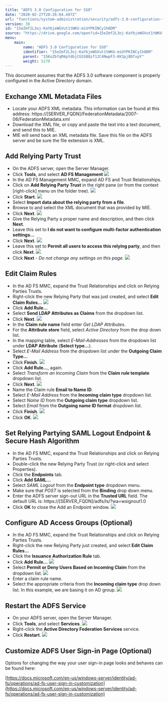 ```yaml
---
title: "ADFS 3.0 Configuration for SSO"
date: "2020-02-27T20:26:04.497Z"
url: "functions/system-administration/security/adfs-3.0-configuration-for-sso.html"
version: 38
id: "15eZmf2L3oj-KaYbjeWGVut1tWKU-miUYPKINCy1h8DM"
source: "https://drive.google.com/open?id=15eZmf2L3oj-KaYbjeWGVut1tWKU-miUYPKINCy1h8DM"
menu:
    main:
        name: "ADFS 3.0 Configuration for SSO"
        identifier: "15eZmf2L3oj-KaYbjeWGVut1tWKU-miUYPKINCy1h8DM"
        parent: "15KoZbfqM4pYdbjCGSSBQzf1JC4NwpF3-KK3pjBDfxpY"
        weight: 5270
---
```

This document assumes that the ADFS 3.0 software component is properly configured in the Active Directory domain.

## Exchange XML Metadata Files

* Locate your ADFS XML metadata. This information can be found at this address: https://[SERVER_FQDN]/FederationMetadata/2007-06/FederationMetadata.xml
* Download the XML file, or copy and paste the text into a text document, and send this to MIE.
* MIE will send back an XML metadata file. Save this file on the ADFS server and be sure the file extension is XML.

## Add Relying Party Trust

* On the ADFS server, open the Server Manager.
* Click <strong>Tools</strong>, and select <strong>AD FS Management</strong>    ![](adfs-3.0-configuration-for-sso.images/image1.png)   
* In the AD FS Management MMC, expand AD FS and Trust Relationships.
* Click on <strong>Add Relying Party Trust</strong> in the right pane (or from the context [right-click] menu on the folder tree).    ![](adfs-3.0-configuration-for-sso.images/image2.png)   
* Click <strong>Start</strong>.    ![](adfs-3.0-configuration-for-sso.images/image3.png)   
* Select <strong>Import data about the relying party from a file</strong>.
* Browse to and select the XML document that was provided by MIE.
* Click <strong>Next</strong>.    ![](adfs-3.0-configuration-for-sso.images/image4.png)   
* Give the Relying Party a proper name and description, and then click <strong>Next</strong>.
* Leave this set to <strong>I do not want to configure multi-factor authentication settings…</strong>
* Click <strong>Next</strong>.    ![](adfs-3.0-configuration-for-sso.images/image5.png)   
* Leave this set to <strong>Permit all users to access this relying party</strong>, and then click <strong>Next</strong>.    ![](adfs-3.0-configuration-for-sso.images/image6.png)   
* Click <strong>Next</strong> - <em>Do not change any settings on this page</em>.    ![](adfs-3.0-configuration-for-sso.images/image7.png)

## Edit Claim Rules

* In the AD FS MMC, expand the Trust Relationships and click on Relying Parties Trusts.
* Right-click the new Relying Party that was just created, and select <strong>Edit Claim Rules…</strong>    ![](adfs-3.0-configuration-for-sso.images/image8.png)   
* Click <strong>Add Rule…</strong>
* Select <strong>Send LDAP Attributes as Claims</strong> from the dropdown list.
* Click <strong>Next</strong>.    ![](adfs-3.0-configuration-for-sso.images/image9.png)   
* In the <strong>Claim rule name</strong> field enter <em>Get LDAP Attributes</em>.
* For the <strong>Attribute store</strong> field, select <em>Active Directory</em> from the drop down list.
* In the mapping table, select <em>E-Mail-Addresses</em> from the dropdown list under <strong>LDAP Attribute</strong> (<strong>Select type…</strong>).
* Select <em>E-Mail Address</em> from the dropdown list under the <strong>Outgoing Claim Type…</strong>
* Click <strong>Finish</strong>.    ![](adfs-3.0-configuration-for-sso.images/image10.png)
* Click <strong>Add Rule…</strong>, again.
* Select <em>Transform an Incoming Claim</em> from the <strong>Claim rule template</strong> dropdown list.
* Click <strong>Next</strong>.    ![](adfs-3.0-configuration-for-sso.images/image11.png)   
* Name the Claim rule <strong>Email to Name ID</strong>.
* Select <em>E-Mail Address</em> from the <strong>Incoming claim type</strong> dropdown list.
* Select <em>Name ID</em> from the <strong>Outgoing claim type</strong> dropdown list.
* Select <em>Email</em> from the <strong>Outgoing name ID format</strong> dropdown list.
* Click <strong>Finish</strong>.    ![](adfs-3.0-configuration-for-sso.images/image12.png)   
* Click <strong>OK</strong>.    ![](adfs-3.0-configuration-for-sso.images/image13.png)

## Set Relying Partying SAML Logout Endpoint & Secure Hash Algorithm

* In the AD FS MMC, expand the Trust Relationships and click on Relying Parties Trusts.
* Double-click the new Relying Party Trust (or right-click and select Properties).
* Click the <strong>Endpoints</strong> tab.
* Click <strong>Add SAML…</strong>
* Select <em>SAML Logout</em> from the <strong>Endpoint type</strong> dropdown menu.
* Make sure that <em>POST</em> is selected from the <strong>Binding</strong> drop down menu.
* Enter the ADFS server sign-out URL in the <strong>Trusted URL</strong> field. The default URL is: https://[SERVER_FQDN]/adfs/ls/?wa=wsignout1.0
* Click <strong>OK</strong> to close the Add an Endpoint window.    ![](adfs-3.0-configuration-for-sso.images/image14.png)



## Configure AD Access Groups (Optional)

* In the AD FS MMC, expand the Trust Relationships and click on Relying Parties Trusts.
* Right-click the new Relying Party just created, and select <strong>Edit Claim Rules…</strong>
* Click the <strong>Issuance Authorization Rule</strong> tab.
* Click <strong>Add Rule…</strong>    ![](adfs-3.0-configuration-for-sso.images/image15.png)   
* Select <strong>Permit or Deny Users Based on Incoming Claim</strong> from the dropdown list.    ![](adfs-3.0-configuration-for-sso.images/image16.png)   
* Enter a claim rule name.
* Select the appropriate criteria from the <strong>Incoming claim type</strong> drop down list. In this example, we are basing it on AD group.    ![](adfs-3.0-configuration-for-sso.images/image17.png)

## Restart the ADFS Service

* On your ADFS server, open the Server Manager.
* Click <strong>Tools</strong>, and select <strong>Services</strong>.    ![](adfs-3.0-configuration-for-sso.images/image18.png)   
* Right-click the <strong>Active Directory Federation Services</strong> service.
* Click <strong>Restart</strong>.    ![](adfs-3.0-configuration-for-sso.images/image19.png)

## Customize ADFS User Sign-in Page (Optional)

Options for changing the way your user sign-in page looks and behaves can be found here:

[https://docs.microsoft.com/en-us/windows-server/identity/ad-fs/operations/ad-fs-user-sign-in-customization](https://docs.microsoft.com/en-us/windows-server/identity/ad-fs/operations/ad-fs-user-sign-in-customization)

